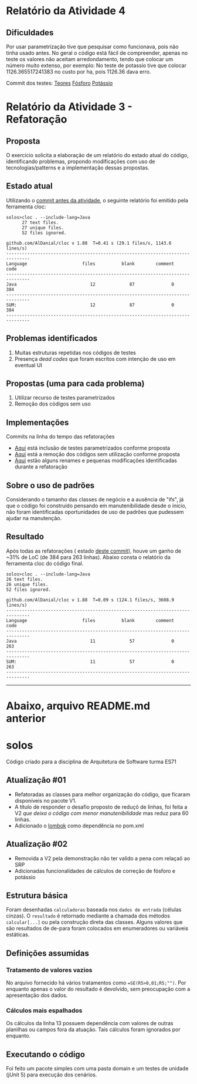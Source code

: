 # Relatório da Atividade 4 

## Dificuldades

Por usar parametrização tive que pesquisar como funcionava, pois não tinha usado antes. 
No geral o código está fácil de compreender, apenas no teste os valores não aceitam arredondamento,
tendo que colocar um número muito extenso, por exemplo: 
No teste de potassio tive que colocar 1126.365517241383 no custo por ha, pois 1126.36 dava erro.

Commit dos testes:
[Teores](https://github.com/NihBeatriz/solos/commit/426ce9b33b95aa75ac0bc9f3ec81b44c354f67de)
[Fósforo](https://github.com/NihBeatriz/solos/commit/ff83553e411a4c6fc31f7e3da08ba6d01fa56642)
[Potássio](https://github.com/NihBeatriz/solos/commit/f4e9d8f77f752a0761d458412b2db6be98fc9204)

# Relatório da Atividade 3 - Refatoração

## Proposta

O exercício solicita a elaboração de um relatório do estado atual do código, identificando problemas, propondo
modificações com uso de tecnologias/patterns e a implementação dessas propostas.

## Estado atual

Utilizando
o [commit antes da atividade](https://github.com/e-marlos/solos/commit/7d3c1b1fb9a31f2b7e199077ae0a6b0d762d8756), o
seguinte relatório foi emitido pela ferramenta cloc:

```text
solos>cloc . --include-lang=Java
      27 text files.
      27 unique files.
      52 files ignored.

github.com/AlDanial/cloc v 1.88  T=0.41 s (29.1 files/s, 1143.6 lines/s)
-------------------------------------------------------------------------------
Language                     files          blank        comment           code
-------------------------------------------------------------------------------
Java                            12             87              0            384
-------------------------------------------------------------------------------
SUM:                            12             87              0            384
-------------------------------------------------------------------------------
```

## Problemas identificados

1. Muitas estruturas repetidas nos códigos de testes
1. Presença _dead codes_ que foram escritos com intenção de uso em eventual UI

## Propostas (uma para cada problema)
1. Utilizar recurso de testes parametrizados
1. Remoção dos códigos sem uso

## Implementações

Commits na linha do tempo das refatorações

- [Aqui](https://github.com/e-marlos/solos/commit/8f7a3d4ea732682941853ec7f750531169899f4c) está inclusão de testes
  parametrizados conforme proposta
- [Aqui](https://github.com/e-marlos/solos/commit/798698e5608225d0f5c37f585124cbb8bd3cd2eb) está a remoção dos códigos
  sem utilização conforme proposta
- [Aqui](https://github.com/e-marlos/solos/commit/aa202df49fea20d656ef21733e183713e97ae4a3) estão alguns renames e
  pequenas modificações identificadas durante a refatoração

## Sobre o uso de padrões

Considerando o tamanho das classes de negócio e a ausência de "ifs", já que o código foi construído pensando em
manutenibilidade desde o início, não foram identificadas oportunidades de uso de padrões que pudessem ajudar na
manutenção.

## Resultado

Após todas as refatorações (
estado [deste commit](https://github.com/e-marlos/solos/commit/aa202df49fea20d656ef21733e183713e97ae4a3)), houve um
ganho de ~31% de LoC (de 384 para 263 linhas). Abaixo consta o relatório da ferramenta cloc do código final.

```text
solos>cloc . --include-lang=Java
26 text files.
26 unique files.
52 files ignored.

github.com/AlDanial/cloc v 1.88  T=0.09 s (124.1 files/s, 3608.9 lines/s)
-------------------------------------------------------------------------------
Language                     files          blank        comment           code
-------------------------------------------------------------------------------
Java                            11             57              0            263
-------------------------------------------------------------------------------
SUM:                            11             57              0            263
-------------------------------------------------------------------------------
```

---

# Abaixo, arquivo README.md anterior

# solos

Código criado para a disciplina de Arquitetura de Software turma ES71

## Atualização #01

- Refatoradas as classes para melhor organização do código, que ficaram disponíveis no pacote V1.
- A título de responder o desafio proposto de reduçõ de linhas, foi feita a V2 *que deixa o código com menor
  manutenibilidade* mas reduz para 60 linhas.
- Adicionado o [lombok](https://projectlombok.org/) como dependência no pom.xml

## Atualização #02

- Removida a V2 pela demonstração não ter valido a pena com relaçaõ ao SRP
- Adicionadas funcionalidades de cálculos de correção de fósforo e potássio

## Estrutura básica

Foram desenhadas `calculadoras` baseada nos `dados de entrada` (células cinzas). O `resultado` é retornado mediante a
chamada dos métodos `calcular[...]` ou pela construção direta das classes. Alguns valores que são resultados de de-para
foram colocados em enumeradores ou variáveis estáticas.

## Definições assumidas

### Tratamento de valores vazios

No arquivo fornecido há vários tratamentos como `=SE(R5>0,01;R5;"")`. Por enquanto apenas o valor do resultado é
devolvido, sem preocupação com a apresentação dos dados.

### Cálculos mais espalhados

Os cálculos da linha 13 possuem dependência com valores de outras planilhas ou campos fora da atuação. Tais cálculos
foram ignorados por enquanto.

## Executando o código

Foi feito um pacote simples com uma pasta domain e um testes de unidade (jUnit 5) para execução dos cenários.